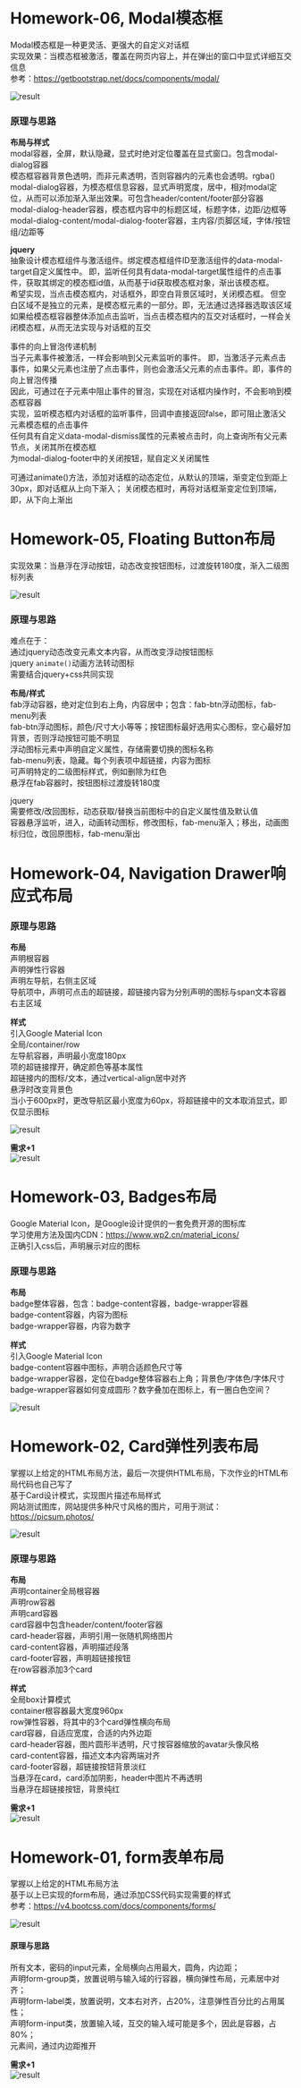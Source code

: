 # Homework-06, Modal模态框
Modal模态框是一种更灵活、更强大的自定义对话框  
实现效果：当模态框被激活，覆盖在网页内容上，并在弹出的窗口中显式详细互交信息  
参考：https://getbootstrap.net/docs/components/modal/  

![result](asserts/modal-01.gif)

### 原理与思路
**布局与样式**  
modal容器，全屏，默认隐藏，显式时绝对定位覆盖在显式窗口。包含modal-dialog容器  
模态框容器背景色透明，而非元素透明，否则容器内的元素也会透明。rgba()  
modal-dialog容器，为模态框信息容器，显式声明宽度，居中，相对modal定位，从而可以添加渐入渐出效果。可包含header/content/footer部分容器  
modal-dialog-header容器，模态框内容中的标题区域，标题字体，边距/边框等  
modal-dialog-content/modal-dialog-footer容器，主内容/页脚区域，字体/按钮组/边距等  

**jquery**  
抽象设计模态框组件与激活组件。绑定模态框组件ID至激活组件的data-modal-target自定义属性中。
即，监听任何具有data-modal-target属性组件的点击事件，获取其绑定的模态框id值，从而基于id获取模态框对象，渐出该模态框。  
希望实现，当点击模态框内，对话框外，即空白背景区域时，关闭模态框。
但空白区域不是独立的元素，是模态框元素的一部分。即，无法通过选择器选取该区域  
如果给模态框容器整体添加点击监听，当点击模态框内的互交对话框时，一样会关闭模态框，从而无法实现与对话框的互交  

事件的向上冒泡传递机制  
当子元素事件被激活，一样会影响到父元素监听的事件。
即，当激活子元素点击事件，如果父元素也注册了点击事件，则也会激活父元素的点击事件。即，事件的向上冒泡传播  
因此，可通过在子元素中阻止事件的冒泡，实现在对话框内操作时，不会影响到模态框容器  
实现，监听模态框内对话框的监听事件，回调中直接返回false，即可阻止激活父元素模态框的点击事件  
任何具有自定义data-modal-dismiss属性的元素被点击时，向上查询所有父元素节点，关闭其所在模态框  
为modal-dialog-footer中的关闭按钮，赋自定义关闭属性  

可通过animate()方法，添加对话框的动态定位，从默认的顶端，渐变定位到距上30px，即对话框从上向下渐入；
关闭模态框时，再将对话框渐变定位到顶端，即，从下向上渐出  

# Homework-05, Floating Button布局
实现效果：当悬浮在浮动按钮，动态改变按钮图标，过渡旋转180度，渐入二级图标列表     

![result](./asserts/floatbutton-01.gif)

### 原理与思路
难点在于：  
通过jquery动态改变元素文本内容，从而改变浮动按钮图标  
jquery `animate()`动画方法转动图标  
需要结合jquery+css共同实现  

**布局/样式**  
fab浮动容器，绝对定位到右上角，内容居中；包含：fab-btn浮动图标，fab-menu列表   
fab-btn浮动图标，颜色/尺寸大小等等；按钮图标最好选用实心图标，空心最好加背景，否则浮动按钮可能不明显  
浮动图标元素中声明自定义属性，存储需要切换的图标名称    
fab-menu列表，隐藏。每个列表项中超链接，内容为图标    
可声明特定的二级图标样式，例如删除为红色  
悬浮在fab容器时，按钮图标过渡旋转180度  

jquery  
需要修改/改回图标，动态获取/替换当前图标中的自定义属性值及默认值  
容器悬浮监听，进入，动画转动图标，修改图标，fab-menu渐入；移出，动画图标归位，改回原图标，fab-menu渐出   

# Homework-04, Navigation Drawer响应式布局
### 原理与思路
**布局**   
声明根容器  
声明弹性行容器      
声明左导航，右侧主区域  
导航项中，声明可点击的超链接，超链接内容为分别声明的图标与span文本容器  
右主区域  

**样式**   
引入Google Material Icon  
全局/container/row    
左导航容器，声明最小宽度180px  
项的超链接撑开，确定颜色等基本属性  
超链接内的图标/文本，通过vertical-align居中对齐  
悬浮时改变背景色  
当小于600px时，更改导航区最小宽度为60px，将超链接中的文本取消显式，即仅显示图标  

![result](./asserts/nav-01.gif)

**需求+1**  
![result](./asserts/nav-03.gif)

# Homework-03, Badges布局
Google Material Icon，是Google设计提供的一套免费开源的图标库  
学习使用方法及国内CDN：https://www.wp2.cn/material_icons/   
正确引入css后，声明展示对应的图标

### 原理与思路
**布局**  
badge整体容器，包含：badge-content容器，badge-wrapper容器  
badge-content容器，内容为图标  
badge-wrapper容器，内容为数字

**样式**  
引入Google Material Icon  
badge-content容器中图标，声明合适颜色尺寸等  
badge-wrapper容器，定位在badge整体容器右上角；背景色/字体色/字体尺寸  
badge-wrapper容器如何变成圆形？数字叠加在图标上，有一圈白色空间？

![result](./asserts/badge-01.PNG)

# Homework-02, Card弹性列表布局
掌握以上给定的HTML布局方法，最后一次提供HTML布局，下次作业的HTML布局代码也自己写了   
基于Card设计模式，实现图片描述布局样式      
网站测试图库，网站提供多种尺寸风格的图片，可用于测试：  
https://picsum.photos/  

![result](./asserts/card-02.gif)

### 原理与思路
**布局**   
声明container全局根容器   
声明row容器  
声明card容器   
card容器中包含header/content/footer容器  
card-header容器，声明引用一张随机网络图片   
card-content容器，声明描述段落  
card-footer容器，声明超链接按钮  
在row容器添加3个card  

**样式**   
全局box计算模式   
container根容器最大宽度960px  
row弹性容器，将其中的3个card弹性横向布局   
card容器，自适应宽度，合适的内外边距   
card-header容器，图片圆形半透明，尺寸按容器缩放的avatar头像风格   
card-content容器，描述文本内容两端对齐   
card-footer容器，超链接按钮背景淡红    
当悬浮在card，card添加阴影，header中图片不再透明  
当悬浮在超链接按钮，背景纯红  

**需求+1**  
![result](./asserts/card-03.gif)

# Homework-01, form表单布局
掌握以上给定的HTML布局方法   
基于以上已实现的form布局，通过添加CSS代码实现需要的样式   
参考：https://v4.bootcss.com/docs/components/forms/   

![result](./asserts/form-01.PNG)

#### 原理与思路
所有文本，密码的input元素，全局横向占用最大，圆角，内边距；   
声明form-group类，放置说明与输入域的行容器，横向弹性布局，元素居中对齐；   
声明form-label类，放置说明，文本右对齐，占20%，注意弹性百分比的占用属性；   
声明form-input类，放置输入域，互交的输入域可能是多个，因此是容器，占80%；   
元素间，通过内边距推开   

**需求+1**  
![result](./asserts/form-03.gif)
